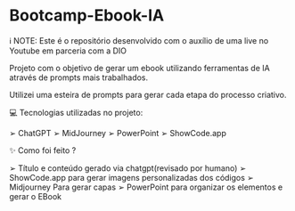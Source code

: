 # Bootcamp-Ebook-IA

ℹ️ NOTE: Este é o repositório desenvolvido com o auxílio de uma live no Youtube em parceria com a DIO

Projeto com o objetivo de gerar um ebook utilizando ferramentas de IA através de prompts mais trabalhados.

Utilizei uma esteira de prompts para gerar cada etapa do processo criativo.

💻 Tecnologias utilizadas no projeto:

➢ ChatGPT
➢ MidJourney
➢ PowerPoint
➢ ShowCode.app

✨ Como foi feito ?

➢ Título e conteúdo gerado via chatgpt(revisado por humano)
➢ ShowCode.app para gerar imagens personalizadas dos códigos
➢ Midjourney Para gerar capas
➢ PowerPoint para organizar os elementos e gerar o EBook
